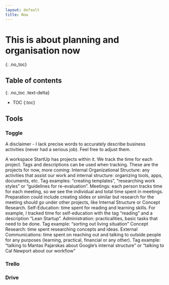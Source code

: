 ```yaml
---
layout: default
title: Now
---
```


# This is about planning and organisation now
{: .no_toc}

## Table of contents
{: .no_toc .text-delta}

- TOC
{:toc}

## Tools

### Toggle
A disclaimer - I lack precise words to accurately describe business activities (never had a serious job). Feel free to adjust them.

A workspace StartUp has projects within it. We track the time for each project. Tags and descriptions can be used when tracking. These are the projects for now, more coming:
Internal Organizational Structure: any activities that assist our work and internal structure: organizing tools, apps, documents, etc. Tag examples: “creating templates”, “researching work styles” or “guidelines for re-evaluation”.
Meetings: each person tracks time for each meeting, so we see the individual and total time spent in meetings. Preparation could include creating slides or similar but research for the meeting should go under other projects, like Internal Structure or Concept Research.
Self-Education: time spent for reading and learning skills. For example, I tracked time for self-education with the tag “reading” and a description “Lean Startup”.
Administration: practicalities, basic tasks that need to be done. Tag example: “sorting out living situation”
Concept Research: time spent researching concepts and ideas.
External Communications: time spent on reaching out and talking to outside people for any purposes (learning, practical, financial or any other). Tag example: “talking to Mantas Pajarskas about Google’s internal structure” or “talking to Cal Newport about our workflow”

### Trello
### Drive


